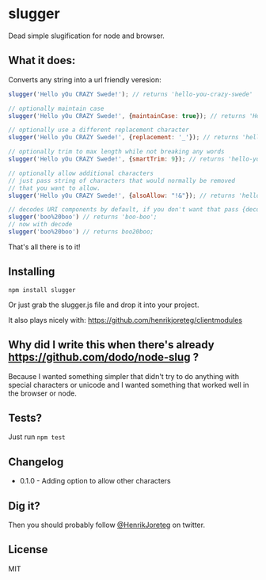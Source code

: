 # slugger

Dead simple slugification for node and browser.

## What it does:

Converts any string into a url friendly veresion:

```js
slugger('Hello yOu CRAZY Swede!'); // returns 'hello-you-crazy-swede'

// optionally maintain case
slugger('Hello yOu CRAZY Swede!', {maintainCase: true}); // returns 'Hello-yOu-CRAZY-Swede'

// optionally use a different replacement character
slugger('Hello yOu CRAZY Swede!', {replacement: '_'}); // returns 'hello_you_crazy_swede'

// optionally trim to max length while not breaking any words
slugger('Hello yOu CRAZY Swede!', {smartTrim: 9}); // returns 'hello-you'

// optionally allow additional characters
// just pass string of characters that would normally be removed
// that you want to allow.
slugger('Hello yOu CRAZY Swede!', {alsoAllow: "!&"}); // returns 'hello-you-crazy-swede!'

// decodes URI components by default, if you don't want that pass {decode: true};
slugger('boo%20boo') // returns 'boo-boo';
// now with decode
slugger('boo%20boo') // returns boo20boo;

```

That's all there is to it!

## Installing

```
npm install slugger
```

Or just grab the slugger.js file and drop it into your project.

It also plays nicely with: https://github.com/henrikjoreteg/clientmodules

## Why did I write this when there's already https://github.com/dodo/node-slug ?

Because I wanted something simpler that didn't try to do anything with special characters or unicode and I wanted something that worked well in the browser or node.

## Tests? 

Just run `npm test`

## Changelog

- 0.1.0 - Adding option to allow other characters

## Dig it?

Then you should probably follow [@HenrikJoreteg](http://twitter.com/henrikjoreteg) on twitter.

## License
 
MIT
